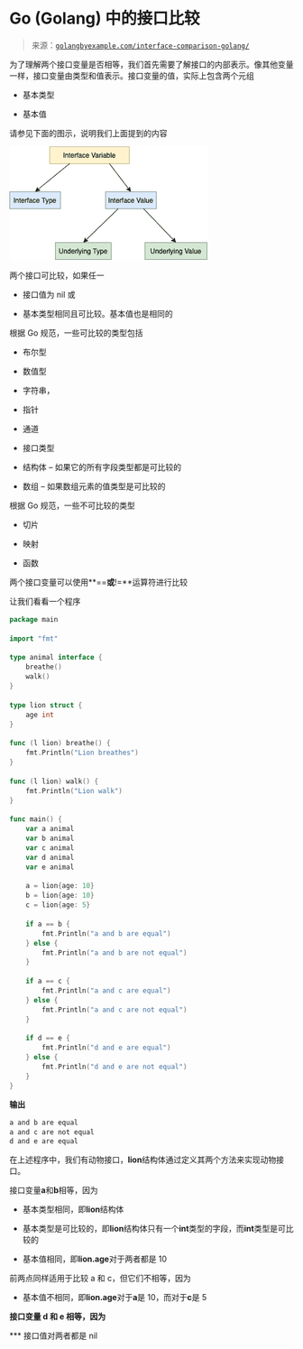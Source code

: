 <!--yml

类别：未分类

日期：2024-10-13 06:22:11

-->

# Go (Golang) 中的接口比较

> 来源：[`golangbyexample.com/interface-comparison-golang/`](https://golangbyexample.com/interface-comparison-golang/)

为了理解两个接口变量是否相等，我们首先需要了解接口的内部表示。像其他变量一样，接口变量由类型和值表示。接口变量的值，实际上包含两个元组

+   基本类型

+   基本值

请参见下面的图示，说明我们上面提到的内容

![](img/e09464771d53171817cfeecf9da6a93e.png)

两个接口可比较，如果任一

+   接口值为 nil 或

+   基本类型相同且可比较。基本值也是相同的

根据 Go 规范，一些可比较的类型包括

+   布尔型

+   数值型

+   字符串，

+   指针

+   通道

+   接口类型

+   结构体 – 如果它的所有字段类型都是可比较的

+   数组 – 如果数组元素的值类型是可比较的

根据 Go 规范，一些不可比较的类型

+   切片

+   映射

+   函数

两个接口变量可以使用**==**或**!=**运算符进行比较

让我们看看一个程序

```go
package main

import "fmt"

type animal interface {
	breathe()
	walk()
}

type lion struct {
	age int
}

func (l lion) breathe() {
	fmt.Println("Lion breathes")
}

func (l lion) walk() {
	fmt.Println("Lion walk")
}

func main() {
	var a animal
	var b animal
	var c animal
	var d animal
	var e animal

	a = lion{age: 10}
	b = lion{age: 10}
	c = lion{age: 5}

	if a == b {
		fmt.Println("a and b are equal")
	} else {
		fmt.Println("a and b are not equal")
	}

	if a == c {
		fmt.Println("a and c are equal")
	} else {
		fmt.Println("a and c are not equal")
	}

	if d == e {
		fmt.Println("d and e are equal")
	} else {
		fmt.Println("d and e are not equal")
	}
}
```

**输出**

```go
a and b are equal
a and c are not equal
d and e are equal
```

在上述程序中，我们有动物接口，**lion**结构体通过定义其两个方法来实现动物接口。

接口变量**a**和**b**相等，因为

+   基本类型相同，即**lion**结构体

+   基本类型是可比较的，即**lion**结构体只有一个**int**类型的字段，而**int**类型是可比较的

+   基本值相同，即**lion.age**对于两者都是 10

前两点同样适用于比较 a 和 c，但它们不相等，因为

+   基本值不相同，即**lion.age**对于**a**是 10，而对于**c**是 5

**接口变量 d 和 e 相等，因为**

***   接口值对两者都是 nil


